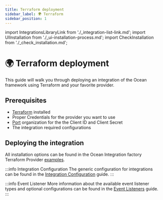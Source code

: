 ```yaml
---
title: Terraform deployment
sidebar_label: 🌍 Terraform
sidebar_position: 1
---
```


import IntegrationsLibraryLink from './_integration-list-link.md';
import UIInstallation from './_ui-installation-process.md';
import CheckInstallation from './_check_installation.md';

# 🌍 Terraform deployment

This guide will walk you through deploying an integration of the Ocean framework using Terraform and your favorite
provider.

<CheckInstallation/>

## Prerequisites

- [Terraform](https://www.terraform.io/downloads.html) installed
- Proper Credentials for the provider you want to use
- [Port](https://app.getport.io) organization for the the Client ID and Client Secret
- The integration required configurations

## Deploying the integration

<UIInstallation/>

All installation options can be found in the Ocean Integration factory Terraform
Provider [examples](https://registry.terraform.io/modules/port-labs/integration-factory/ocean/latest).

<IntegrationsLibraryLink/>

:::info Integration Configuration
The generic configuration for integrations can be found in
the [Integration Configuration](../develop-an-integration/integration-configuration.md) guide.
:::

:::info Event Listener
More information about the available event listener types and optional configurations can be found in
the [Event Listeners](../framework/features/event-listener.md) guide.
:::